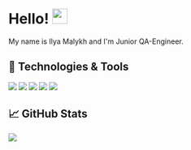 # Hello! <img src="https://raw.githubusercontent.com/MartinHeinz/MartinHeinz/master/wave.gif" width="30px">

My name is Ilya Malykh and I'm Junior QA-Engineer.

## 🔧 Technologies & Tools
![](https://img.shields.io/badge/OS-Windows-informational?style=flat&logo=windows&logoColor=white&color=2bbc8a)
![](https://img.shields.io/badge/Editor-IntelliJ_IDEA-informational?style=flat&logo=intellij-idea&logoColor=white&color=2bbc8a)
![](https://img.shields.io/badge/Code-Java-informational?style=flat&logo=java&logoColor=white&color=2bbc8a)
![](https://img.shields.io/badge/Tools-Selenium-informational?style=flat&logo=selenium&logoColor=white&color=2bbc8a)
![](https://img.shields.io/badge/Tools-REST-informational?style=flat&logo=REST&logoColor=white&color=2bbc8a)


## &#x1f4c8; GitHub Stats

<a href="https://github.com/ferras777/ferras777">
  <img align="center" src="https://github-readme-stats.vercel.app/api/top-langs/?username=ferras777&title_color=ffffff&text_color=c9cacc&icon_color=2bbc8a&bg_color=1d1f21" />
</a>
